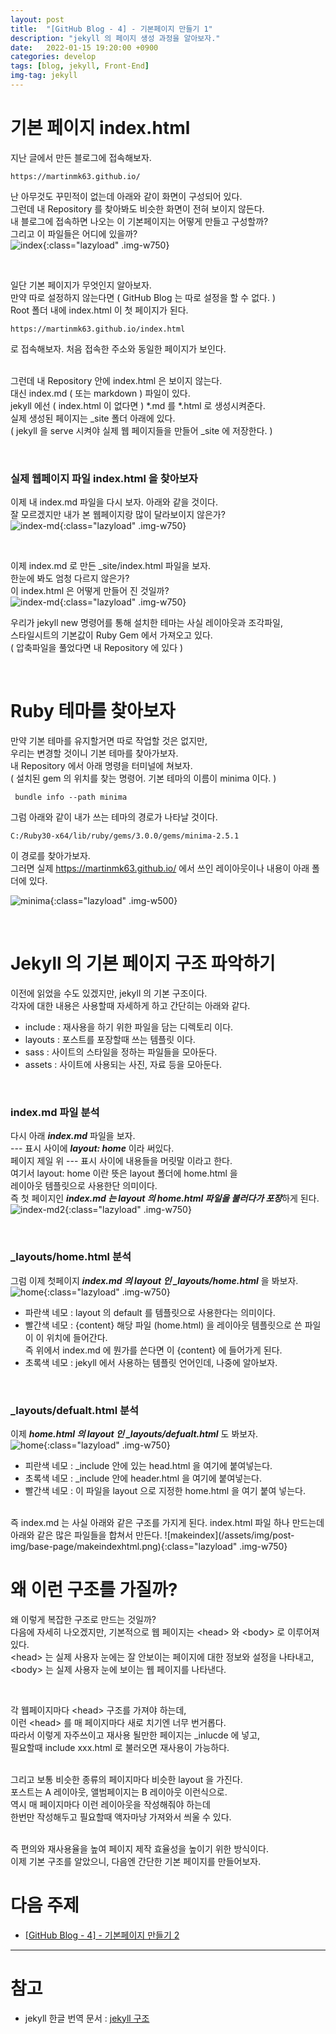 ```yaml
---
layout: post
title:  "[GitHub Blog - 4] - 기본페이지 만들기 1"
description: "jekyll 의 페이지 생성 과정을 알아보자."
date:   2022-01-15 19:20:00 +0900
categories: develop
tags: [blog, jekyll, Front-End]
img-tag: jekyll
---
```


# 기본 페이지 index.html  

지난 글에서 만든 블로그에 접속해보자.   
```
https://martinmk63.github.io/
```
난 아무것도 꾸민적이 없는데 아래와 같이 화면이 구성되어 있다.  
그런데 내 Repository 를 찾아봐도 비슷한 화면이 전혀 보이지 않든다.  
내 블로그에 접속하면 나오는 이 기본페이지는 어떻게 만들고 구성할까?    
그리고 이 파일들은 어디에 있을까?   
![index](/assets/img/post-img/base-page/index.png){:class="lazyload" .img-w750}


<br>

일단 기본 페이지가 무엇인지 알아보자.  
만약 따로 설정하지 않는다면 ( GitHub Blog 는 따로 설정을 할 수 없다. )  
Root 폴더 내에  index.html 이 첫 페이지가 된다.  
```
https://martinmk63.github.io/index.html
```
로 접속해보자. 처음 접속한 주소와 동일한 페이지가 보인다.  
<br>

그런데 내 Repository 안에 index.html 은 보이지 않는다.  
대신 index.md ( 또는 markdown ) 파일이 있다.  
jekyll 에선 ( index.html 이 없다면 ) *.md 를 *.html 로 생성시켜준다.  
실제 생성된 페이지는 _site 폴더 아래에 있다.  
( jekyll 을 serve 시켜야 실제 웹 페이지들을 만들어 _site 에 저장한다. )  

<br>

### 실제 웹페이지 파일 index.html 을 찾아보자

이제 내 index.md 파일을 다시 보자. 아래와 같을 것이다.  
잘 모르겠지만 내가 본 웹페이지랑 많이 달라보이지 않은가?  
![index-md](/assets/img/post-img/base-page/indexmd.png){:class="lazyload" .img-w750}  

<br>

이제 index.md 로 만든 _site/index.html 파일을 보자.   
한눈에 봐도 엄청 다르지 않은가?  
이 index.html 은 어떻게 만들어 진 것일까?  
![index-md](/assets/img/post-img/base-page/indexhtml.png){:class="lazyload" .img-w750}
<br>

우리가 jekyll new 명령어를 통해 설치한 테마는 사실 레이아웃과 조각파일,   
스타일시트의 기본값이 Ruby Gem 에서 가져오고 있다.  
( 압축파일을 풀었다면 내 Repository 에 있다 )  

<br>

# Ruby 테마를 찾아보자  

만약 기본 테마를 유지할거면 따로 작업할 것은 없지만,  
우리는 변경할 것이니 기본 테마를 찾아가보자.  
내 Repository 에서 아래 명령을 터미널에 쳐보자.  
( 설치된 gem 의 위치를 찾는 명령어. 기본 테마의 이름이 minima 이다. )  
```
 bundle info --path minima
```
그럼 아래와 같이 내가 쓰는 테마의 경로가 나타날 것이다.
```
C:/Ruby30-x64/lib/ruby/gems/3.0.0/gems/minima-2.5.1
```  

이 경로를 찾아가보자.  
그러면 실제 https://martinmk63.github.io/ 에서 쓰인 레이아웃이나 내용이 아래 폴더에 있다.  

![minima](/assets/img/post-img/base-page/minima.png){:class="lazyload" .img-w500}  



<br>

# Jekyll 의 기본 페이지 구조 파악하기

이전에 읽었을 수도 있겠지만, jekyll 의 기본 구조이다.   
각자에 대한 내용은 사용할때 자세하게 하고 간단히는 아래와 같다.  
- include : 재사용을 하기 위한 파일을 담는 디렉토리 이다.
- layouts : 포스트를 포장할때 쓰는 템플릿 이다.
- sass : 사이트의 스타일을 정하는 파일들을 모아둔다.
- assets : 사이트에 사용되는 사진, 자료 등을 모아둔다.

<br>

### index.md 파일 분석

다시 아래 ***index.md*** 파일을 보자.   
 --- 표시 사이에 ***layout: home*** 이라 써있다.   
페이지 제일 위 --- 표시 사이에 내용들을 머릿말 이라고 한다.     
여기서 layout: home 이란 뜻은 layout 폴더에 home.html 을   
레이아웃 템플릿으로 사용한단 의미이다.    
즉 첫 페이지인 ***index.md 는 layout 의 home.html 파일을 불러다가 포장***하게 된다.   
![index-md2](/assets/img/post-img/base-page/indexmd.png){:class="lazyload" .img-w750}  

<br>

### _layouts/home.html 분석

그럼 이제 첫페이지 ***index.md 의 layout 인 _layouts/home.html*** 을 봐보자.
![home](/assets/img/post-img/base-page/home.png){:class="lazyload" .img-w750}  
- 파란색 네모 : layout 의 default 를 템플릿으로 사용한다는 의미이다.
- 빨간색 네모 : {content} 해당 파일 (home.html) 을 레이아웃 템플릿으로 쓴 파일이 이 위치에 들어간다.  
즉 위에서 index.md 에 뭔가를 쓴다면 이 {content} 에 들어가게 된다.  
- 초록색 네모 : jekyll 에서 사용하는 템플릿 언어인데, 나중에 알아보자.  

<br>

### _layouts/defualt.html 분석

이제 ***home.html 의 layout 인 _layouts/defualt.html*** 도 봐보자.  
![home](/assets/img/post-img/base-page/default.png){:class="lazyload" .img-w750}   
- 피란색 네모 : _include 안에 있는 head.html 을 여기에 붙여넣는다.
- 초록색 네모 : _include 안에 header.html 을 여기에 붙여넣는다.
- 빨간색 네모 : 이 파일을 layout 으로 지정한 home.html 을 여기 붙여 넣는다.  

<br>
즉 index.md 는 사실 아래와 같은 구조를 가지게 된다.  
index.html 파일 하나 만드는데 아래와 같은 많은 파일들을 합쳐서 만든다.  
![makeindex](/assets/img/post-img/base-page/makeindexhtml.png){:class="lazyload" .img-w750}

<br>

# 왜 이런 구조를 가질까?  

왜 이렇게 복잡한 구조로 만드는 것일까?  
다음에 자세히 나오겠지만, 기본적으로 웹 페이지는 \<head> 와 \<body> 로 이루어져 있다.  
\<head> 는 실제 사용자 눈에는 잘 안보이는 페이지에 대한 정보와 설정을 나타내고,  
\<body> 는 실제 사용자 눈에 보이는 웹 페이지를 나타낸다.  

<br>

각 웹페이지마다 \<head> 구조를 가져야 하는데,  
이런 \<head> 를 매 페이지마다 새로 치기엔 너무 번거롭다.  
따라서 이렇게 자주쓰이고 재사용 될만한 페이지는 _inlucde 에 넣고,  
필요할때 include xxx.html 로 불러오면 재사용이 가능하다.  
<br>

그리고 보통 비슷한 종류의 페이지마다 비슷한 layout 을 가진다.  
포스트는 A 레이아웃, 앨범페이지는 B 레이아웃 이런식으로.  
역시 매 페이지마다 이런 레이아웃을 작성해줘야 하는데  
한번만 작성해두고 필요할때 액자마냥 가져와서 씌울 수 있다.  

<br>
즉 편의와 재사용율을 높여 페이지 제작 효율성을 높이기 위한 방식이다.  

<br>
이제 기본 구조를 알았으니, 다음엔 간단한 기본 페이지를 만들어보자.  


# 다음 주제
- [[GitHub Blog - 4] - 기본페이지 만들기 2][base-link]

<hr>

# 참고
- jekyll 한글 번역 문서 : [jekyll 구조][jekyll-docu-link]

<div class="tooltip-desc">
</div>

[jekyll-docu-link]: https://jekyllrb-ko.github.io/docs/structure/
[base-link]: /develop/2022/01/17/blog-base-page2.html